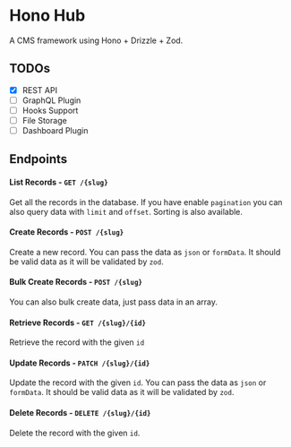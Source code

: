 # Hono Hub

A CMS framework using Hono + Drizzle + Zod.

## TODOs

- [x] REST API
- [ ] GraphQL Plugin
- [ ] Hooks Support
- [ ] File Storage
- [ ] Dashboard Plugin

## Endpoints

#### List Records - `GET /{slug}`

Get all the records in the database. If you have enable `pagination` you can also query data with `limit` and `offset`. Sorting is also available.

#### Create Records - `POST /{slug}`

Create a new record. You can pass the data as `json` or `formData`. It should be valid data as it will be validated by `zod`.

#### Bulk Create Records - `POST /{slug}`

You can also bulk create data, just pass data in an array.

#### Retrieve Records - `GET /{slug}/{id}`

Retrieve the record with the given `id`

#### Update Records - `PATCH /{slug}/{id}`

Update the record with the given `id`. You can pass the data as `json` or `formData`. It should be valid data as it will be validated by `zod`.

#### Delete Records - `DELETE /{slug}/{id}`

Delete the record with the given `id`.
